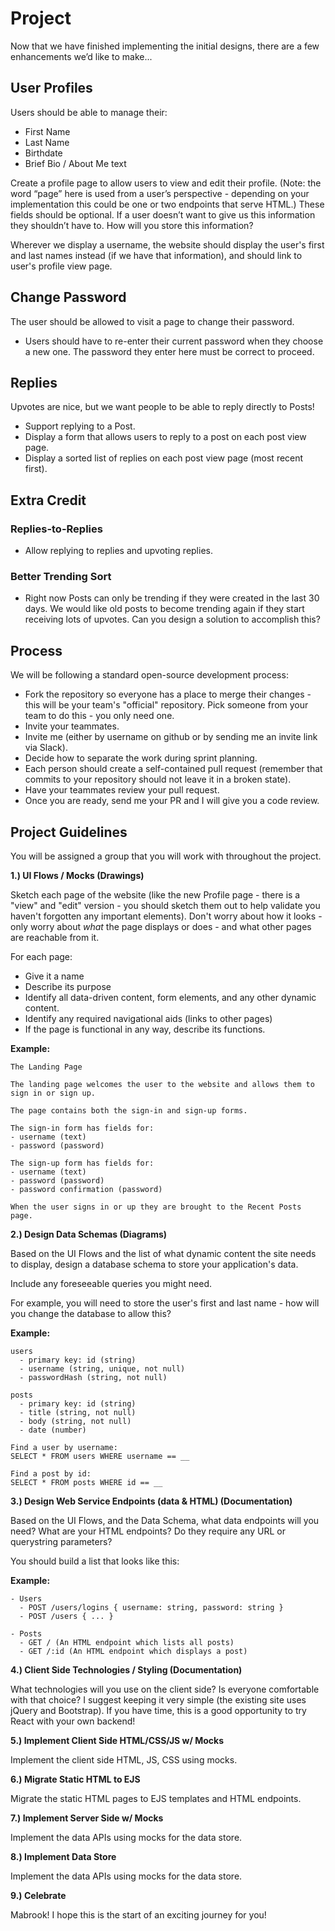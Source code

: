 # Project

Now that we have finished implementing the initial designs, there are a few enhancements we’d like to make...

## User Profiles

Users should be able to manage their:

- First Name
- Last Name
- Birthdate
- Brief Bio / About Me text

Create a profile page to allow users to view and edit their profile. (Note: the word “page” here is used from a user’s perspective - depending on your implementation this could be one or two endpoints that serve HTML.) These fields should be optional. If a user doesn’t want to give us this information they shouldn’t have to. How will you store this information?

Wherever we display a username, the website should display the user's first and last names instead (if we have that information), and should link to user's profile view page.

## Change Password

The user should be allowed to visit a page to change their password.

- Users should have to re-enter their current password when they choose a new one. The password they enter here must be correct to proceed.

## Replies

Upvotes are nice, but we want people to be able to reply directly to Posts!

- Support replying to a Post.
- Display a form that allows users to reply to a post on each post view page.
- Display a sorted list of replies on each post view page (most recent first).

## Extra Credit

### Replies-to-Replies

- Allow replying to replies and upvoting replies.

### Better Trending Sort

- Right now Posts can only be trending if they were created in the last 30 days. We would like old posts to become trending again if they start receiving lots of upvotes. Can you design a solution to accomplish this?

## Process

We will be following a standard open-source development process:

- Fork the repository so everyone has a place to merge their changes - this will be your team's "official" repository. Pick someone from your team to do this - you only need one.
- Invite your teammates.
- Invite me (either by username on github or by sending me an invite link via Slack).
- Decide how to separate the work during sprint planning.
- Each person should create a self-contained pull request (remember that commits to your repository should not leave it in a broken state).
- Have your teammates review your pull request.
- Once you are ready, send me your PR and I will give you a code review.

## Project Guidelines

You will be assigned a group that you will work with throughout the project.

**1.) UI Flows / Mocks (Drawings)**

Sketch each page of the website (like the new Profile page - there is a "view" and "edit" version - you should sketch them out to help validate you haven't forgotten any important elements). Don't worry about how it looks - only worry about *what* the page displays or does - and what other pages are reachable from it.

For each page:

- Give it a name
- Describe its purpose
- Identify all data-driven content, form elements, and any other dynamic content.
- Identify any required navigational aids (links to other pages)
- If the page is functional in any way, describe its functions.

**Example:**

```
The Landing Page

The landing page welcomes the user to the website and allows them to sign in or sign up.

The page contains both the sign-in and sign-up forms.

The sign-in form has fields for:
- username (text)
- password (password)

The sign-up form has fields for:
- username (text)
- password (password)
- password confirmation (password)

When the user signs in or up they are brought to the Recent Posts page.
```

**2.) Design Data Schemas (Diagrams)**

Based on the UI Flows and the list of what dynamic content the site needs to display, design a database schema to store your application's data.

Include any foreseeable queries you might need.

For example, you will need to store the user's first and last name - how will you change the database to allow this?

**Example:**

```
users
  - primary key: id (string)
  - username (string, unique, not null)
  - passwordHash (string, not null)

posts
  - primary key: id (string)
  - title (string, not null)
  - body (string, not null)
  - date (number)

Find a user by username:
SELECT * FROM users WHERE username == __

Find a post by id:
SELECT * FROM posts WHERE id == __
```

**3.) Design Web Service Endpoints (data & HTML) (Documentation)**

Based on the UI Flows, and the Data Schema, what data endpoints will you need? What are your HTML endpoints? Do they require any URL or querystring parameters?

You should build a list that looks like this:

**Example:**

```
- Users
  - POST /users/logins { username: string, password: string }
  - POST /users { ... }

- Posts
  - GET / (An HTML endpoint which lists all posts)
  - GET /:id (An HTML endpoint which displays a post)
```

**4.) Client Side Technologies / Styling (Documentation)**

What technologies will you use on the client side? Is everyone comfortable with that choice? I suggest keeping it very simple (the existing site uses jQuery and Bootstrap). If you have time, this is a good opportunity to try React with your own backend!

**5.) Implement Client Side HTML/CSS/JS w/ Mocks**

Implement the client side HTML, JS, CSS using mocks.

**6.) Migrate Static HTML to EJS**

Migrate the static HTML pages to EJS templates and HTML endpoints.

**7.) Implement Server Side w/ Mocks**

Implement the data APIs using mocks for the data store.

**8.) Implement Data Store**

Implement the data APIs using mocks for the data store.

**9.) Celebrate**

Mabrook! I hope this is the start of an exciting journey for you!

